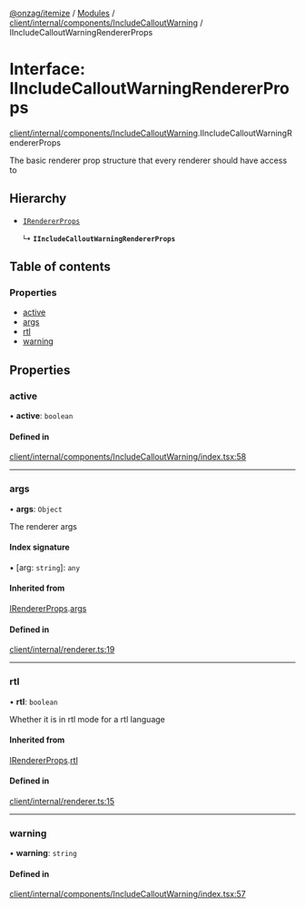[@onzag/itemize](../README.md) / [Modules](../modules.md) / [client/internal/components/IncludeCalloutWarning](../modules/client_internal_components_IncludeCalloutWarning.md) / IIncludeCalloutWarningRendererProps

# Interface: IIncludeCalloutWarningRendererProps

[client/internal/components/IncludeCalloutWarning](../modules/client_internal_components_IncludeCalloutWarning.md).IIncludeCalloutWarningRendererProps

The basic renderer prop structure that
every renderer should have access to

## Hierarchy

- [`IRendererProps`](client_internal_renderer.IRendererProps.md)

  ↳ **`IIncludeCalloutWarningRendererProps`**

## Table of contents

### Properties

- [active](client_internal_components_IncludeCalloutWarning.IIncludeCalloutWarningRendererProps.md#active)
- [args](client_internal_components_IncludeCalloutWarning.IIncludeCalloutWarningRendererProps.md#args)
- [rtl](client_internal_components_IncludeCalloutWarning.IIncludeCalloutWarningRendererProps.md#rtl)
- [warning](client_internal_components_IncludeCalloutWarning.IIncludeCalloutWarningRendererProps.md#warning)

## Properties

### active

• **active**: `boolean`

#### Defined in

[client/internal/components/IncludeCalloutWarning/index.tsx:58](https://github.com/onzag/itemize/blob/59702dd5/client/internal/components/IncludeCalloutWarning/index.tsx#L58)

___

### args

• **args**: `Object`

The renderer args

#### Index signature

▪ [arg: `string`]: `any`

#### Inherited from

[IRendererProps](client_internal_renderer.IRendererProps.md).[args](client_internal_renderer.IRendererProps.md#args)

#### Defined in

[client/internal/renderer.ts:19](https://github.com/onzag/itemize/blob/59702dd5/client/internal/renderer.ts#L19)

___

### rtl

• **rtl**: `boolean`

Whether it is in rtl mode for a rtl language

#### Inherited from

[IRendererProps](client_internal_renderer.IRendererProps.md).[rtl](client_internal_renderer.IRendererProps.md#rtl)

#### Defined in

[client/internal/renderer.ts:15](https://github.com/onzag/itemize/blob/59702dd5/client/internal/renderer.ts#L15)

___

### warning

• **warning**: `string`

#### Defined in

[client/internal/components/IncludeCalloutWarning/index.tsx:57](https://github.com/onzag/itemize/blob/59702dd5/client/internal/components/IncludeCalloutWarning/index.tsx#L57)
